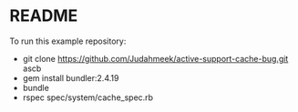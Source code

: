 # README

To run this example repository:
* git clone https://github.com/Judahmeek/active-support-cache-bug.git ascb
* gem install bundler:2.4.19
* bundle
* rspec spec/system/cache_spec.rb
